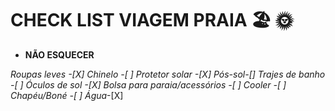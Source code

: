 # CHECK LIST VIAGEM PRAIA :beach_umbrella: :sun_with_face:

- **NÃO ESQUECER** 

_Roupas leves -[X]
Chinelo -[ ]
Protetor solar -[X]
Pós-sol-[]
Trajes de banho -[ ]
Óculos de sol -[X]
Bolsa para paraia/acessórios -[ ]
Cooler -[ ]
Chapéu/Boné -[ ]
Água_-[X]



